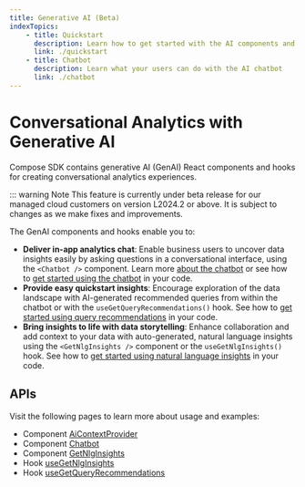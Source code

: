```yaml
---
title: Generative AI (Beta)
indexTopics:
    - title: Quickstart
      description: Learn how to get started with the AI components and hooks
      link: ./quickstart
    - title: Chatbot
      description: Learn what your users can do with the AI chatbot
      link: ./chatbot
---
```


# Conversational Analytics with Generative AI  <Badge type="beta" text="Beta" />

Compose SDK contains generative AI (GenAI) React components and hooks for creating conversational analytics experiences.

::: warning Note
This feature is currently under beta release for our managed cloud customers on version L2024.2 or above. It is subject to changes as we make fixes and improvements.

The GenAI components and hooks enable you to:

- **Deliver in-app analytics chat**: Enable business users to uncover data insights easily by asking questions in a conversational interface, using the `<Chatbot />` component. Learn more [about the chatbot](./chatbot.md) or see how to [get started using the chatbot](./quickstart.md#chatbot) in your code.
- **Provide easy quickstart insights**: Encourage exploration of the data landscape with AI-generated recommended queries from within the chatbot or with the `useGetQueryRecommendations()` hook. See how to [get started using query recommendations](./quickstart.md#query-recommendations) in your code.
- **Bring insights to life with data storytelling**: Enhance collaboration and add context to your data with auto-generated, natural language insights using the `<GetNlgInsights />` component or the `useGetNlgInsights()` hook. See how to [get started using natural language insights](./quickstart.md#natural-language-generation-nlg-insights) in your code.

<SectionIndex />

## APIs

Visit the following pages to learn more about usage and examples:

- Component [AiContextProvider](../../modules/sdk-ui/generative-ai/function.AiContextProvider.md)
- Component [Chatbot](../../modules/sdk-ui/generative-ai/function.Chatbot.md)
- Component [GetNlgInsights](../../modules/sdk-ui/generative-ai/function.GetNlgInsights.md)
- Hook [useGetNlgInsights](../../modules/sdk-ui/generative-ai/function.useGetNlgInsights.md)
- Hook [useGetQueryRecommendations](../../modules/sdk-ui/generative-ai/function.useGetQueryRecommendations.md)
